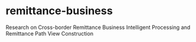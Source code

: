 # remittance-business
Research on Cross-border Remittance Business Intelligent Processing and Remittance Path View Construction
